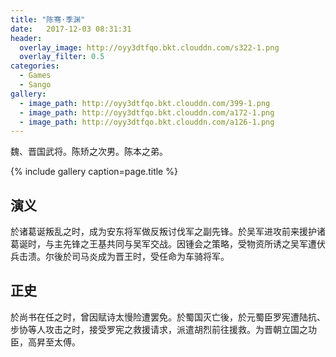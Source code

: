 ```yaml
---
title: "陈骞·季渊"
date:   2017-12-03 08:31:31
header:
  overlay_image: http://oyy3dtfqo.bkt.clouddn.com/s322-1.png
  overlay_filter: 0.5
categories:
  - Games
  - Sango
gallery:
  - image_path: http://oyy3dtfqo.bkt.clouddn.com/399-1.png
  - image_path: http://oyy3dtfqo.bkt.clouddn.com/a172-1.png
  - image_path: http://oyy3dtfqo.bkt.clouddn.com/a126-1.png
---
```


魏、晋国武将。陈矫之次男。陈本之弟。

{% include gallery caption=page.title %}

## 演义

於诸葛诞叛乱之时，成为安东将军做反叛讨伐军之副先锋。於吴军进攻前来援护诸葛诞时，与主先锋之王基共同与吴军交战。因锺会之策略，受物资所诱之吴军遭伏兵击溃。尔後於司马炎成为晋王时，受任命为车骑将军。

## 正史

於尚书在任之时，曾因赋诗太慢险遭罢免。於蜀国灭亡後，於元蜀臣罗宪遭陆抗、步协等人攻击之时，接受罗宪之救援请求，派遣胡烈前往援救。为晋朝立国之功臣，高昇至太傅。
